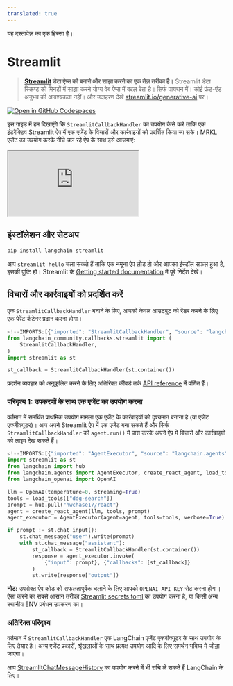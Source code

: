 ```yaml
---
translated: true
---
```


यह दस्तावेज़ का एक हिस्सा है।

# Streamlit

> **[Streamlit](https://streamlit.io/) डेटा ऐप्स को बनाने और साझा करने का एक तेज़ तरीका है।**
> Streamlit डेटा स्क्रिप्ट को मिनटों में साझा करने योग्य वेब ऐप्स में बदल देता है। सिर्फ पायथन में। कोई फ्रंट-एंड अनुभव की आवश्यकता नहीं।
> और उदाहरण देखें [streamlit.io/generative-ai](https://streamlit.io/generative-ai) पर।

[![Open in GitHub Codespaces](https://github.com/codespaces/badge.svg)](https://codespaces.new/langchain-ai/streamlit-agent?quickstart=1)

इस गाइड में हम दिखाएंगे कि `StreamlitCallbackHandler` का उपयोग कैसे करें ताकि एक इंटरैक्टिव Streamlit ऐप में एक एजेंट के विचारों और कार्रवाइयों को प्रदर्शित किया जा सके। MRKL एजेंट का उपयोग करके नीचे चल रहे ऐप के साथ इसे आज़माएं:

<iframe loading="lazy" src="https://langchain-mrkl.streamlit.app/?embed=true&embed_options=light_theme"
    style={{ width: 100 + '%', border: 'none', marginBottom: 1 + 'rem', height: 600 }}
    allow="camera;clipboard-read;clipboard-write;"
></iframe>

## इंस्टॉलेशन और सेटअप

```bash
pip install langchain streamlit
```

आप `streamlit hello` चला सकते हैं ताकि एक नमूना ऐप लोड हो और आपका इंस्टॉल सफल हुआ है, इसकी पुष्टि हो। Streamlit के [Getting started documentation](https://docs.streamlit.io/library/get-started) में पूरे निर्देश देखें।

## विचारों और कार्रवाइयों को प्रदर्शित करें

एक `StreamlitCallbackHandler` बनाने के लिए, आपको केवल आउटपुट को रेंडर करने के लिए एक पेरेंट कंटेनर प्रदान करना होगा।

```python
<!--IMPORTS:[{"imported": "StreamlitCallbackHandler", "source": "langchain_community.callbacks.streamlit", "docs": "https://api.python.langchain.com/en/latest/callbacks/langchain_community.callbacks.streamlit.StreamlitCallbackHandler.html", "title": "Streamlit"}]-->
from langchain_community.callbacks.streamlit import (
    StreamlitCallbackHandler,
)
import streamlit as st

st_callback = StreamlitCallbackHandler(st.container())
```

प्रदर्शन व्यवहार को अनुकूलित करने के लिए अतिरिक्त कीवर्ड तर्क [API reference](https://api.python.langchain.com/en/latest/callbacks/langchain.callbacks.streamlit.streamlit_callback_handler.StreamlitCallbackHandler.html) में वर्णित हैं।

### परिदृश्य 1: उपकरणों के साथ एक एजेंट का उपयोग करना

वर्तमान में समर्थित प्राथमिक उपयोग मामला एक एजेंट के कार्रवाइयों को दृश्यमान बनाना है (या एजेंट एक्जीक्यूटर)। आप अपने Streamlit ऐप में एक एजेंट बना सकते हैं और सिर्फ `StreamlitCallbackHandler` को `agent.run()` में पास करके अपने ऐप में विचारों और कार्रवाइयों को लाइव देख सकते हैं।

```python
<!--IMPORTS:[{"imported": "AgentExecutor", "source": "langchain.agents", "docs": "https://api.python.langchain.com/en/latest/agents/langchain.agents.agent.AgentExecutor.html", "title": "Streamlit"}, {"imported": "create_react_agent", "source": "langchain.agents", "docs": "https://api.python.langchain.com/en/latest/agents/langchain.agents.react.agent.create_react_agent.html", "title": "Streamlit"}, {"imported": "load_tools", "source": "langchain.agents", "docs": "https://api.python.langchain.com/en/latest/agent_toolkits/langchain_community.agent_toolkits.load_tools.load_tools.html", "title": "Streamlit"}, {"imported": "OpenAI", "source": "langchain_openai", "docs": "https://api.python.langchain.com/en/latest/llms/langchain_openai.llms.base.OpenAI.html", "title": "Streamlit"}]-->
import streamlit as st
from langchain import hub
from langchain.agents import AgentExecutor, create_react_agent, load_tools
from langchain_openai import OpenAI

llm = OpenAI(temperature=0, streaming=True)
tools = load_tools(["ddg-search"])
prompt = hub.pull("hwchase17/react")
agent = create_react_agent(llm, tools, prompt)
agent_executor = AgentExecutor(agent=agent, tools=tools, verbose=True)

if prompt := st.chat_input():
    st.chat_message("user").write(prompt)
    with st.chat_message("assistant"):
        st_callback = StreamlitCallbackHandler(st.container())
        response = agent_executor.invoke(
            {"input": prompt}, {"callbacks": [st_callback]}
        )
        st.write(response["output"])
```

**नोट:** उपरोक्त ऐप कोड को सफलतापूर्वक चलाने के लिए आपको `OPENAI_API_KEY` सेट करना होगा।
ऐसा करने का सबसे आसान तरीका [Streamlit secrets.toml](https://docs.streamlit.io/library/advanced-features/secrets-management) का उपयोग करना है,
या किसी अन्य स्थानीय ENV प्रबंधन उपकरण का।

### अतिरिक्त परिदृश्य

वर्तमान में `StreamlitCallbackHandler` एक LangChain एजेंट एक्जीक्यूटर के साथ उपयोग के लिए तैयार है। अन्य एजेंट प्रकारों, श्रृंखलाओं के साथ प्रत्यक्ष उपयोग आदि के लिए समर्थन भविष्य में जोड़ा जाएगा।

आप [StreamlitChatMessageHistory](/docs/integrations/memory/streamlit_chat_message_history) का उपयोग करने में भी रुचि ले सकते हैं LangChain के लिए।
